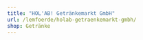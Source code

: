 ```yaml
---
title: "HOL'AB! Getränkemarkt GmbH"
url: /lemfoerde/holab-getraenkemarkt-gmbh/
shop: Getränke
---
```

